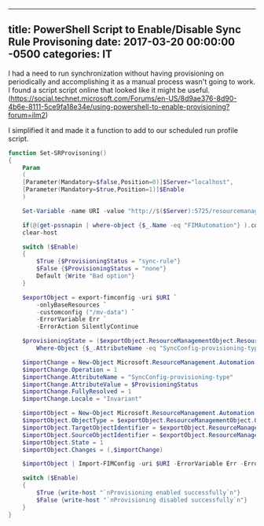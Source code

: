 ﻿---

title:  PowerShell Script to Enable/Disable Sync Rule Provisoning
date:   2017-03-20 00:00:00 -0500
categories: IT
---






I had a need to run synchronization without having provisioning on periodically and accomplishing it as a manual process wasn't going to work. I found a script script online that looked like it might be useful.
(https://social.technet.microsoft.com/Forums/en-US/8d9ae376-8d90-4b6e-8111-5ce9fa18e34e/using-powershell-to-enable-provisioning?forum=ilm2)

I simplified it and made it a function to add to our scheduled run profile script.

```powershell
function Set-SRProvisoning()
{
    Param
    (
    [Parameter(Mandatory=$false,Position=0)]$Server="localhost",
    [Parameter(Mandatory=$true,Position=1)]$Enable
    )

    Set-Variable -name URI -value "http://$($Server):5725/resourcemanagementservice' " -option constant

    if(@(get-pssnapin | where-object {$_.Name -eq "FIMAutomation"} ).count -eq 0) {add-pssnapin FIMAutomation}
    clear-host

    switch ($Enable)
    {
        $True {$ProvisioningStatus = "sync-rule"}
        $False {$ProvisioningStatus = "none"}
        Default {Write "Bad option"}
    }

    $exportObject = export-fimconfig -uri $URI `
        -onlyBaseResources `
        -customconfig ("/mv-data") `
        -ErrorVariable Err `
        -ErrorAction SilentlyContinue

    $provisioningState = ($exportObject.ResourceManagementObject.ResourceManagementAttributes | `
        Where-Object {$_.AttributeName -eq "SyncConfig-provisioning-type"}).Value

    $importChange = New-Object Microsoft.ResourceManagement.Automation.ObjectModel.ImportChange
    $importChange.Operation = 1
    $importChange.AttributeName = "SyncConfig-provisioning-type"
    $importChange.AttributeValue = $ProvisioningStatus
    $importChange.FullyResolved = 1
    $importChange.Locale = "Invariant"

    $importObject = New-Object Microsoft.ResourceManagement.Automation.ObjectModel.ImportObject
    $importObject.ObjectType = $exportObject.ResourceManagementObject.ObjectType
    $importObject.TargetObjectIdentifier = $exportObject.ResourceManagementObject.ObjectIdentifier
    $importObject.SourceObjectIdentifier = $exportObject.ResourceManagementObject.ObjectIdentifier
    $importObject.State = 1
    $importObject.Changes = (,$importChange)

    $importObject | Import-FIMConfig -uri $URI -ErrorVariable Err -ErrorAction SilentlyContinue

    switch ($Enable)
    {
        $True {write-host "`nProvisioning enabled successfully`n"}
        $False {write-host "`nProvisioning disabled successfully`n"}
    }
}
```